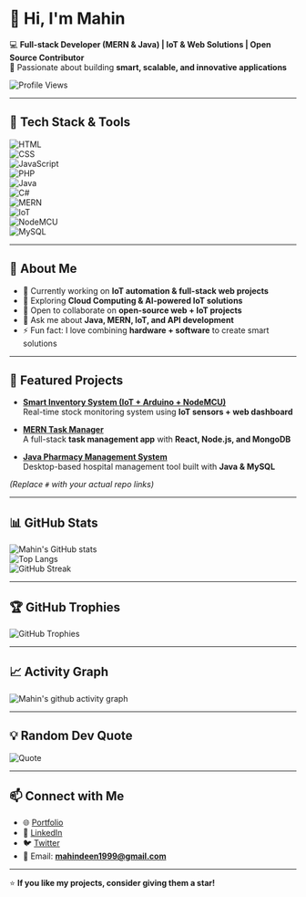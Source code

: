 # 👋 Hi, I'm Mahin  

💻 **Full-stack Developer (MERN & Java) | IoT & Web Solutions | Open Source Contributor**  
🚀 Passionate about building **smart, scalable, and innovative applications**  

![Profile Views](https://komarev.com/ghpvc/?username=mahin-git&color=blue&style=flat)

---

## 🔧 Tech Stack & Tools  
![HTML](https://img.shields.io/badge/Code-HTML-orange?logo=html5)  
![CSS](https://img.shields.io/badge/Style-CSS-blue?logo=css3)  
![JavaScript](https://img.shields.io/badge/Code-JavaScript-yellow?logo=javascript)  
![PHP](https://img.shields.io/badge/Backend-PHP-purple?logo=php)  
![Java](https://img.shields.io/badge/Backend-Java-red?logo=java)  
![C#](https://img.shields.io/badge/Backend-C%23-green?logo=csharp)  
![MERN](https://img.shields.io/badge/Stack-MERN-darkgreen?logo=react)  
![IoT](https://img.shields.io/badge/IoT-Arduino-blue?logo=arduino)  
![NodeMCU](https://img.shields.io/badge/IoT-NodeMCU-lightgrey?logo=espressif)  
![MySQL](https://img.shields.io/badge/Database-MySQL-blue?logo=mysql)  

---

## 🌟 About Me  
- 🔭 Currently working on **IoT automation & full-stack web projects**  
- 🌱 Exploring **Cloud Computing & AI-powered IoT solutions**  
- 👯 Open to collaborate on **open-source web + IoT projects**  
- 💬 Ask me about **Java, MERN, IoT, and API development**  
- ⚡ Fun fact: I love combining **hardware + software** to create smart solutions  

---

## 🚀 Featured Projects  
- [**Smart Inventory System (IoT + Arduino + NodeMCU)**](#)  
   Real-time stock monitoring system using **IoT sensors + web dashboard**  

- [**MERN Task Manager**](#)  
   A full-stack **task management app** with **React, Node.js, and MongoDB**  

- [**Java Pharmacy Management System**](#)  
   Desktop-based hospital management tool built with **Java & MySQL**  

*(Replace `#` with your actual repo links)*  

---

## 📊 GitHub Stats  
![Mahin's GitHub stats](https://github-readme-stats.vercel.app/api?username=mahin-git&show_icons=true&theme=tokyonight)  
![Top Langs](https://github-readme-stats.vercel.app/api/top-langs/?username=mahin-git&layout=compact&theme=tokyonight)  
![GitHub Streak](https://streak-stats.demolab.com?user=mahin-git&theme=tokyonight&hide_border=true)  

---

## 🏆 GitHub Trophies  
![GitHub Trophies](https://github-profile-trophy.vercel.app/?username=mahin-git&theme=darkhub&margin-w=15&margin-h=15)  

---

## 📈 Activity Graph  
![Mahin's github activity graph](https://github-readme-activity-graph.vercel.app/graph?username=mahin-git&theme=tokyonight)  

---

## 💡 Random Dev Quote  
![Quote](https://quotes-github-readme.vercel.app/api?type=horizontal&theme=tokyonight)  

---

## 📫 Connect with Me  
- 🌐 [Portfolio](https://your-portfolio-link.com)  
- 💼 [LinkedIn](https://linkedin.com/in/mahin-git)  
- 🐦 [Twitter](https://twitter.com/yourusername)  
- 📧 Email: **mahindeen1999@gmail.com**  

---

⭐ **If you like my projects, consider giving them a star!**  
